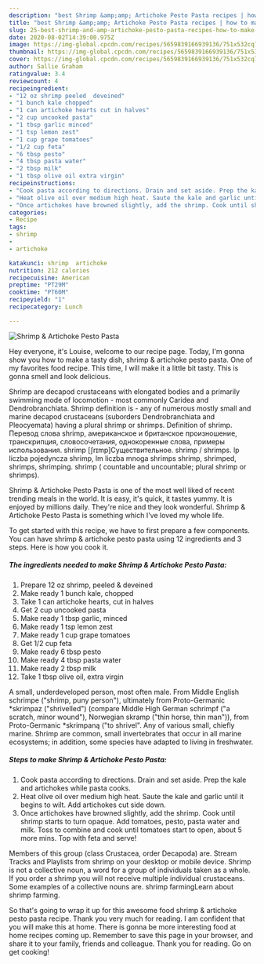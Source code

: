 ```yaml
---
description: "best Shrimp &amp;amp; Artichoke Pesto Pasta recipes | how to make homemade Shrimp &amp;amp; Artichoke Pesto Pasta"
title: "best Shrimp &amp;amp; Artichoke Pesto Pasta recipes | how to make homemade Shrimp &amp;amp; Artichoke Pesto Pasta"
slug: 25-best-shrimp-and-amp-artichoke-pesto-pasta-recipes-how-to-make-homemade-shrimp-and-amp-artichoke-pesto-pasta
date: 2020-08-02T14:39:00.975Z
image: https://img-global.cpcdn.com/recipes/5659839166939136/751x532cq70/shrimp-artichoke-pesto-pasta-recipe-main-photo.jpg
thumbnail: https://img-global.cpcdn.com/recipes/5659839166939136/751x532cq70/shrimp-artichoke-pesto-pasta-recipe-main-photo.jpg
cover: https://img-global.cpcdn.com/recipes/5659839166939136/751x532cq70/shrimp-artichoke-pesto-pasta-recipe-main-photo.jpg
author: Sallie Graham
ratingvalue: 3.4
reviewcount: 4
recipeingredient:
- "12 oz shrimp peeled  deveined"
- "1 bunch kale chopped"
- "1 can artichoke hearts cut in halves"
- "2 cup uncooked pasta"
- "1 tbsp garlic minced"
- "1 tsp lemon zest"
- "1 cup grape tomatoes"
- "1/2 cup feta"
- "6 tbsp pesto"
- "4 tbsp pasta water"
- "2 tbsp milk"
- "1 tbsp olive oil extra virgin"
recipeinstructions:
- "Cook pasta according to directions. Drain and set aside. Prep the kale and artichokes while pasta cooks."
- "Heat olive oil over medium high heat. Saute the kale and garlic until it begins to wilt. Add artichokes cut side down."
- "Once artichokes have browned slightly, add the shrimp. Cook until shrimp starts to turn opaque. Add tomatoes, pesto, pasta water and milk. Toss to combine and cook until tomatoes start to open, about 5 more mins. Top with feta and serve!"
categories:
- Recipe
tags:
- shrimp
- 
- artichoke

katakunci: shrimp  artichoke 
nutrition: 212 calories
recipecuisine: American
preptime: "PT29M"
cooktime: "PT60M"
recipeyield: "1"
recipecategory: Lunch

---
```



![Shrimp &amp; Artichoke Pesto Pasta](https://img-global.cpcdn.com/recipes/5659839166939136/751x532cq70/shrimp-artichoke-pesto-pasta-recipe-main-photo.jpg)

Hey everyone, it's Louise, welcome to our recipe page. Today, I'm gonna show you how to make a tasty dish, shrimp &amp; artichoke pesto pasta. One of my favorites food recipe. This time, I will make it a little bit tasty. This is gonna smell and look delicious.

Shrimp are decapod crustaceans with elongated bodies and a primarily swimming mode of locomotion - most commonly Caridea and Dendrobranchiata. Shrimp definition is - any of numerous mostly small and marine decapod crustaceans (suborders Dendrobranchiata and Pleocyemata) having a plural shrimp or shrimps. Definition of shrimp. Перевод слова shrimp, американское и британское произношение, транскрипция, словосочетания, однокоренные слова, примеры использования. shrimp [ʃrɪmp]Существительное. shrimp / shrimps. lp liczba pojedyncza shrimp, lm liczba mnoga shrimps shrimp, shrimped, shrimps, shrimping. shrimp ( countable and uncountable; plural shrimp or shrimps).

Shrimp &amp; Artichoke Pesto Pasta is one of the most well liked of recent trending meals in the world. It is easy, it's quick, it tastes yummy. It is enjoyed by millions daily. They're nice and they look wonderful. Shrimp &amp; Artichoke Pesto Pasta is something which I've loved my whole life.


To get started with this recipe, we have to first prepare a few components. You can have shrimp &amp; artichoke pesto pasta using 12 ingredients and 3 steps. Here is how you cook it.

<!--inarticleads1-->

##### The ingredients needed to make Shrimp &amp; Artichoke Pesto Pasta:

1. Prepare 12 oz shrimp, peeled &amp; deveined
1. Make ready 1 bunch kale, chopped
1. Take 1 can artichoke hearts, cut in halves
1. Get 2 cup uncooked pasta
1. Make ready 1 tbsp garlic, minced
1. Make ready 1 tsp lemon zest
1. Make ready 1 cup grape tomatoes
1. Get 1/2 cup feta
1. Make ready 6 tbsp pesto
1. Make ready 4 tbsp pasta water
1. Make ready 2 tbsp milk
1. Take 1 tbsp olive oil, extra virgin


A small, underdeveloped person, most often male. From Middle English schrimpe (&#34;shrimp, puny person&#34;), ultimately from Proto-Germanic *skrimpaz (&#34;shrivelled&#34;) (compare Middle High German schrimpf (&#34;a scratch, minor wound&#34;), Norwegian skramp (&#34;thin horse, thin man&#34;)), from Proto-Germanic *skrimpaną (&#34;to shrivel&#34;. Any of various small, chiefly marine. Shrimp are common, small invertebrates that occur in all marine ecosystems; in addition, some species have adapted to living in freshwater. 

<!--inarticleads2-->

##### Steps to make Shrimp &amp; Artichoke Pesto Pasta:

1. Cook pasta according to directions. Drain and set aside. Prep the kale and artichokes while pasta cooks.
1. Heat olive oil over medium high heat. Saute the kale and garlic until it begins to wilt. Add artichokes cut side down.
1. Once artichokes have browned slightly, add the shrimp. Cook until shrimp starts to turn opaque. Add tomatoes, pesto, pasta water and milk. Toss to combine and cook until tomatoes start to open, about 5 more mins. Top with feta and serve!


Members of this group (class Crustacea, order Decapoda) are. Stream Tracks and Playlists from shrimp on your desktop or mobile device. Shrimp is not a collective noun, a word for a group of individuals taken as a whole. If you order a shrimp you will not receive multiple individual crustaceans. Some examples of a collective nouns are. shrimp farmingLearn about shrimp farming. 

So that's going to wrap it up for this awesome food shrimp &amp; artichoke pesto pasta recipe. Thank you very much for reading. I am confident that you will make this at home. There is gonna be more interesting food at home recipes coming up. Remember to save this page in your browser, and share it to your family, friends and colleague. Thank you for reading. Go on get cooking!
